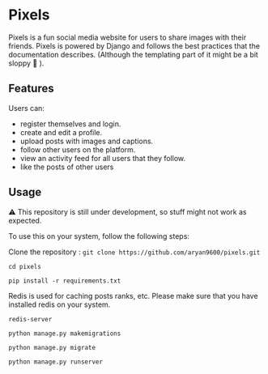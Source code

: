 # Pixels

Pixels is a fun social media website for users to share images with their friends.
Pixels is powered by Django and follows the best practices that the documentation describes. (Although the templating
part of it might be a bit sloppy :grimacing: ).

## Features 
Users can:
- register themselves and login.
- create and edit a profile.
- upload posts with images and captions.
- follow other users on the platform.
- view an activity feed for all users that they follow.
- like the posts of other users

## Usage
:warning: This repository is still under development, so stuff might not work as expected.

To use this on your system, follow the following steps:

Clone the repository : `git clone https://github.com/aryan9600/pixels.git`

`cd pixels`

`pip install -r requirements.txt`

Redis is used for caching posts ranks, etc. Please make sure that you have installed redis on your system.

`redis-server`

`python manage.py makemigrations`

`python manage.py migrate`

`python manage.py runserver`
